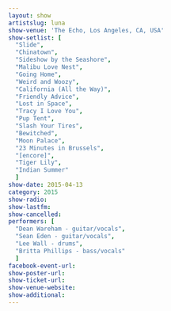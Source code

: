 ```yaml
---
layout: show
artistslug: luna
show-venue: 'The Echo, Los Angeles, CA, USA'
show-setlist: [
  "Slide",
  "Chinatown",
  "Sideshow by the Seashore",
  "Malibu Love Nest",
  "Going Home",
  "Weird and Woozy",
  "California (All the Way)",
  "Friendly Advice",
  "Lost in Space",
  "Tracy I Love You",
  "Pup Tent",
  "Slash Your Tires",
  "Bewitched",
  "Moon Palace",
  "23 Minutes in Brussels",
  "[encore]",
  "Tiger Lily",
  "Indian Summer"
  ]
show-date: 2015-04-13
category: 2015
show-radio: 
show-lastfm: 
show-cancelled: 
performers: [
  "Dean Wareham - guitar/vocals",
  "Sean Eden - guitar/vocals",
  "Lee Wall - drums",
  "Britta Phillips - bass/vocals"
  ]
facebook-event-url: 
show-poster-url: 
show-ticket-url: 
show-venue-website: 
show-additional: 
---
```

